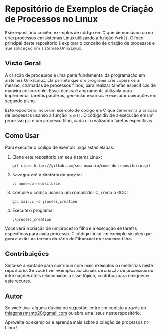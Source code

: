 # Repositório de Exemplos de Criação de Processos no Linux

Este repositório contém exemplos de código em C que demonstram como criar processos em sistemas Linux utilizando a função `fork()`. O foco principal deste repositório é explorar o conceito de criação de processos e sua aplicação em sistemas Unix/Linux.

## Visão Geral

A criação de processos é uma parte fundamental da programação em sistemas Unix/Linux. Ela permite que um programa crie cópias de si mesmo, chamadas de processos filhos, para realizar tarefas específicas de maneira concorrente. Essa técnica é amplamente utilizada para implementar tarefas paralelas, gerenciar recursos e executar operações em segundo plano.

Este repositório inclui um exemplo de código em C que demonstra a criação de processos usando a função `fork()`. O código divide a execução em um processo pai e um processo filho, cada um realizando tarefas específicas.

## Como Usar

Para executar o código de exemplo, siga estas etapas:

1. Clone este repositório em seu sistema Linux:

   ```
   git clone https://github.com/seu-usuario/nome-do-repositorio.git
   ```

2. Navegue até o diretório do projeto:

   ```
   cd nome-do-repositorio
   ```

3. Compile o código usando um compilador C, como o GCC:

   ```
   gcc main.c -o process_creation
   ```

4. Execute o programa:

   ```
   ./process_creation
   ```

Você verá a criação de um processo filho e a execução de tarefas específicas para cada processo. O código inclui um exemplo simples que gera e exibe os termos da série de Fibonacci no processo filho.

## Contribuições

Sinta-se à vontade para contribuir com mais exemplos ou melhorias neste repositório. Se você tiver exemplos adicionais de criação de processos ou informações úteis relacionadas a esse tópico, contribua para enriquecer este recurso.

## Autor

Se você tiver alguma dúvida ou sugestão, entre em contato através do thiagonasmento20@gmail.com ou abra uma issue neste repositório.

Aproveite os exemplos e aprenda mais sobre a criação de processos no Linux!
